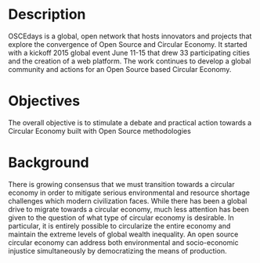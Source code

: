 # Description

OSCEdays is a global, open network that hosts innovators and projects that explore the convergence of Open Source and Circular Economy. It started with a kickoff 2015 global event June 11-15 that drew  33 participating cities and the creation of a web platform. The work continues to develop a global community and actions for an Open Source based Circular Economy. 

# Objectives
The overall objective is to stimulate a debate and practical action towards a Circular Economy built with Open Source methodologies

# Background
There is growing consensus that we must transition towards a circular economy in order to mitigate serious environmental and resource shortage challenges which modern civilization faces. While there has been a global drive to migrate towards a circular economy, much less attention has been given to the question of what type of circular economy is desirable. In particular, it is entirely possible to circularize the entire economy and maintain the extreme levels of global wealth inequality. An open source circular economy can address both environmental and socio-economic injustice simultaneously by democratizing the means of production.


